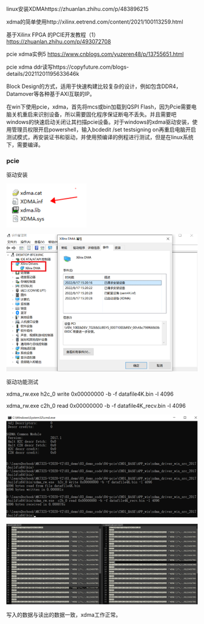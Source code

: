 linux安装XDMAhttps://zhuanlan.zhihu.com/p/483896215

xdma的简单使用http://xilinx.eetrend.com/content/2021/100113259.html

基于Xilinx FPGA 的PCIE开发教程（1）https://zhuanlan.zhihu.com/p/493072708

pcie xdma实例5 https://www.cnblogs.com/yuzeren48/p/13755651.html

pcie xdma ddr读写https://copyfuture.com/blogs-details/20211201195633646k

Block Design的方式，适用于快速构建比较复杂的设计，例如包含DDR4，Datamover等各种基于AXI互联的IP。

在win下使用pcie，xdma，首先将mcs或bin加载到QSPI Flash，因为Pcie需要电脑关机重启来识别设备，所以需要固化程序保证断电不丢失。并且需要吧windows的快速启动关闭让其扫描pcie设备。对于windows的xdma驱动安装，使用管理员权限开启powershell，输入bcdedit /set testsigning on再重启电脑开启测试模式，再安装证书和驱动，并使用预编译的例程进行测试，但是在linux系统下，需要编译。

### pcie

驱动安装

![image-20220817221632926](pcie.assets/image-20220817221632926.png)

![image-20220817221728659](pcie.assets/image-20220817221728659.png)

驱动功能测试

xdma_rw.exe  h2c_0 write 0x00000000 -b -f datafile4K.bin -l 4096

xdma_rw.exe  c2h_0 read 0x00000000 -b -f datafile4K_recv.bin -l 4096

![image-20220817222737499](pcie.assets/image-20220817222737499.png)

![image-20220817222747720](pcie.assets/image-20220817222747720.png)

写入的数据与读出的数据一致，xdma工作正常。